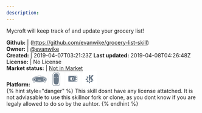 ```yaml
---
description: 
---
```

Mycroft will keep track of and update your grocery list!

**Github:** | (https://github.com/evanwike/grocery-list-skill)  
**Owner:** | [@evanwike](https://github.com/evanwike)  
**Created:** | 2019-04-07T03:21:23Z  **Last updated:** 2019-04-08T04:26:48Z  
**License:** | No License  
**Market status:** | [Not in Market](https://market.mycroft.ai/skill/)  
**Platform:**   ![](.gitbook/assets/mark-1-icon.png)  ![](.gitbook/assets/mark-2-icon.png)  ![](.gitbook/assets/picroft-icon.png)  ![](.gitbook/assets/kde.png)   
{% hint style="danger" %}
This skill dosnt have any license attatched. It is not adviasable to use this skillnor fork or clone, as you dont know if you are legaly allowed to do so by the auhtor.
{% endhint %}
